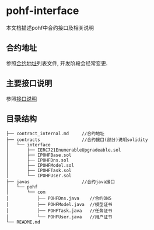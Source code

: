 # pohf-interface

本文档描述pohf中合约接口及相关说明


## 合约地址
参照[合约地址](./contract_internal.md)列表文件, 开发阶段会经常变更.


## 主要接口说明
参照[接口说明](./Api.md)


## 目录结构
```
├── contract_internal.md     //合约地址
├── contracts                //合约接口(部分)说明solidity
│   └── interface
│       ├── IERC721EnumerableUpgradeable.sol
│       ├── IPOHFBase.sol
│       ├── IPOHFDns.sol
│       ├── IPOHFModel.sol
│       ├── IPOHFTask.sol
│       └── IPOHFUser.sol
├── javas                    //合约java接口
│   └── pohf
│       └── com
│           ├── POHFDns.java    //合约DNS
│           ├── POHFModel.java  //模型证书
│           ├── POHFTask.java   //任务证书
│           └── POHFUser.java   //用户证书
└── README.md

```
